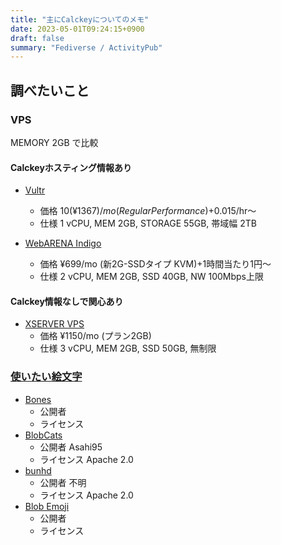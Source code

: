 ```yaml
---
title: "主にCalckeyについてのメモ"
date: 2023-05-01T09:24:15+0900
draft: false
summary: "Fediverse / ActivityPub"
---
```

## 調べたいこと
### VPS
MEMORY 2GB で比較

#### Calckeyホスティング情報あり
- [Vultr](https://www.vultr.com/promo/try250/?service=try250&promo=FLYVULTR250&utm_source=google-apac-brand&utm_medium=paidmedia&obility_id=146140490555&utm_adgroup=Branded_Keywords&utm_campaign=Vultr_Branded_-_APAC_-_South_Korea_-_Search&utm_term=vultr&utm_content=645550896950&gclid=CjwKCAjwo7iiBhAEEiwAsIxQEad-otC_4gVNaCJCOEvjxiSdPB57pQ46Xh663fHv0gWOUB5CcXL6LxoC9J8QAvD_BwE)
  - 価格 $10(¥1367)/mo (Regular Performance)+$0.015/hr〜
  - 仕様 1 vCPU, MEM 2GB, STORAGE 55GB, 帯域幅 2TB

- [WebARENA Indigo](https://web.arena.ne.jp/indigo/?utm_source=google&utm_medium=cpc&utm_campaign=indigo&argument=vUrp7v4z&dmai=google_220729_049&gad=1&gclid=CjwKCAjwo7iiBhAEEiwAsIxQEdhgSpPEptiXSNHOnKei8yqRG76OjEuN0IEe4v2765rO_jpN0gn4thoCdAcQAvD_BwE)
  - 価格 ¥699/mo (新2G-SSDタイプ KVM)+1時間当たり1円～
  - 仕様 2 vCPU, MEM 2GB, SSD 40GB, NW 100Mbps上限

#### Calckey情報なしで関心あり
- [XSERVER VPS](https://vps.xserver.ne.jp/?_ga=2.18096377.1123552686.1682908430-370016258.1682210319&_gac=1.47648853.1682573379.Cj0KCQjwi46iBhDyARIsAE3nVraHBeZ4-kAFxZ6ARMYyxb_-zNgr6F1r6a5IchHPzXSdhCrM7gyVsnYaAt2ZEALw_wcB&_gl=1*1maa8lz*_ga*MzcwMDE2MjU4LjE2ODIyMTAzMTk.*_ga_DYC2WT7S0V*MTY4MjkwODQzMi43LjAuMTY4MjkwODQzMi42MC4wLjA.*_ga_F24SP6D94M*MTY4MjkwODQzMy43LjAuMTY4MjkwODQzMy4wLjAuMA..)
  - 価格 ¥1150/mo (プラン2GB)
  - 仕様 3 vCPU, MEM 2GB, SSD 50GB, 無制限

### [使いたい絵文字](https://emoji.gg/)
- [Bones]()
  - 公開者
  - ライセンス
- [BlobCats](https://codeberg.org/asahi95/BlobCats)
  - 公開者 Asahi95
  - ライセンス Apache 2.0
- [bunhd](https://volpeon.ink/projects/emojis/bunhd/)
  - 公開者 不明
  - ライセンス Apache 2.0
- [Blob Emoji](https://blobs.gg/)
  - 公開者
  - ライセンス
